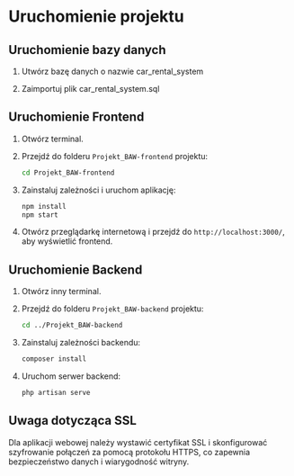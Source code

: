 
# Uruchomienie projektu

## Uruchomienie bazy danych

1. Utwórz bazę danych o nazwie car_rental_system

2. Zaimportuj plik car_rental_system.sql

## Uruchomienie Frontend

1. Otwórz terminal.

2. Przejdź do folderu `Projekt_BAW-frontend` projektu:
   ```bash
   cd Projekt_BAW-frontend
   ```

3. Zainstaluj zależności i uruchom aplikację:
   ```bash
   npm install
   npm start
   ```

4. Otwórz przeglądarkę internetową i przejdź do `http://localhost:3000/`, aby wyświetlić frontend.

## Uruchomienie Backend

1. Otwórz inny terminal.

2. Przejdź do folderu `Projekt_BAW-backend` projektu:
   ```bash
   cd ../Projekt_BAW-backend
   ```

3. Zainstaluj zależności backendu:
   ```bash
   composer install
   ```

4. Uruchom serwer backend:
   ```bash
   php artisan serve
   ```

## Uwaga dotycząca SSL

Dla aplikacji webowej należy wystawić certyfikat SSL i skonfigurować szyfrowanie połączeń za pomocą protokołu HTTPS, co zapewnia bezpieczeństwo danych i wiarygodność witryny.

